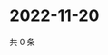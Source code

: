 # 2022-11-20

共 0 条

<!-- BEGIN WEIBO -->
<!-- 最后更新时间 Sun Nov 20 2022 21:25:17 GMT+0800 (China Standard Time) -->

<!-- END WEIBO -->
